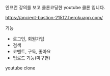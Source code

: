 인프런 강의를 보고 클론코딩한 youtube 클론 입니다.

https://ancient-bastion-21512.herokuapp.com/

기능
- 로그인, 회원가입
- 검색
- 코멘트, 구독, 좋아요
- 업로드 기능(미구현)

youtube clone
